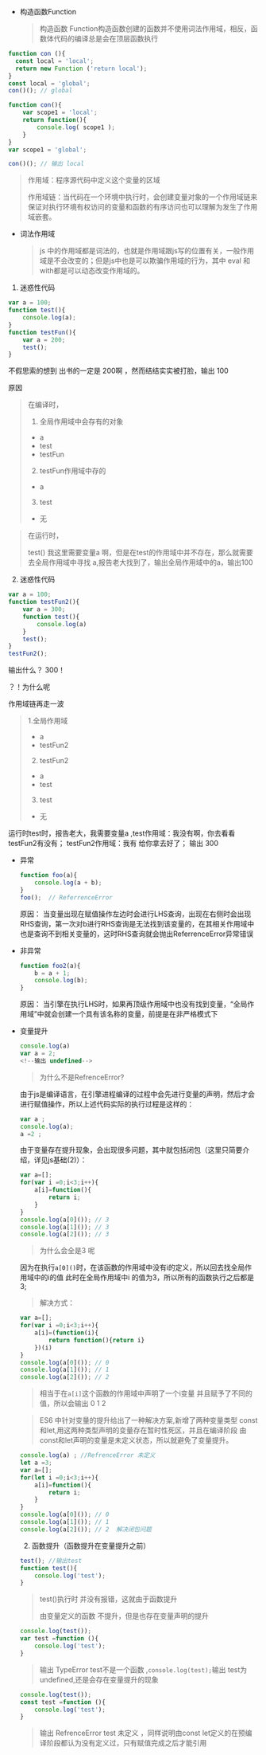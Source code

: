 - 构造函数Function 

  > 构造函数 Function构造函数创建的函数并不使用词法作用域，相反，函数体代码的编译总是会在顶层函数执行

```javascript
function con (){
  const local = 'local';
  return new Function ('return local');
}
const local = 'global';
con()(); // global

function con(){
	var scope1 = 'local';
	return function(){
		console.log( scope1 );
	}
}
var scope1 = 'global';

con()(); // 输出 local
```
> 作用域：程序源代码中定义这个变量的区域
>
> 作用域链：当代码在一个环境中执行时，会创建变量对象的一个作用域链来保证对执行环境有权访问的变量和函数的有序访问也可以理解为发生了作用域嵌套。

- 词法作用域

  > js 中的作用域都是词法的，也就是作用域跟js写的位置有关，一般作用域是不会改变的；但是js中也是可以欺骗作用域的行为，其中 eval 和with都是可以动态改变作用域的。

1. 迷惑性代码

```javascript
var a = 100;
function test(){
	console.log(a);
}
function testFun(){
	var a = 200;
	test();
}

```
不假思索的想到 出书的一定是 200啊 ，然而结结实实被打脸，输出 100

原因 

> 在编译时，
> 1. 全局作用域中会存有的对象
>   - a 
>   - test 
>   - testFun
> 2. testFun作用域中存的
>   - a 
> 3. test
>
>   - 无

> 在运行时，
>
> test() 我这里需要变量a 啊，但是在test的作用域中并不存在，那么就需要去全局作用域中寻找 a,报告老大找到了，输出全局作用域中的a，输出100

2. 迷惑性代码


```javascript
var a = 100;
function testFun2(){
	var a = 300;
	function test(){
		console.log(a)
	}
	test();
}
testFun2();
```
输出什么？   300！

？！为什么呢

作用域链再走一波

> 1.全局作用域
>
>   - a
>   - testFun2
> 2. testFun2
>   - a
>   - test
> 3. test
>
>   - 无 

运行时test时，报告老大，我需要变量a ,test作用域：我没有啊，你去看看testFun2有没有；
testFun2作用域：我有 给你拿去好了；
输出 300

- 异常

  ```javascript
  function foo(a){
      console.log(a + b);
  }
  foo();  // ReferrenceError
  ```

  原因： 当变量出现在赋值操作左边时会进行LHS查询，出现在右侧时会出现RHS查询，第一次对b进行RHS查询是无法找到该变量的，在其相关作用域中也是查询不到相关变量的，这时RHS查询就会抛出ReferrenceError异常错误

- 非异常

  ```javascript
  function foo2(a){
      b = a + 1;
      console.log(b);
  }
  ```

  原因： 当引擎在执行LHS时，如果再顶级作用域中也没有找到变量，“全局作用域”中就会创建一个具有该名称的变量，前提是在非严格模式下

- 变量提升

  ```javascript
  console.log(a)
  var a = 2;
  <!--输出 undefined-->
  ```
  > 为什么不是RefrenceError? 

  由于js是编译语言，在引擎进程编译的过程中会先进行变量的声明，然后才会进行赋值操作，所以上述代码实际的执行过程是这样的：

  ```javascript
  var a ;
  console.log(a);
  a =2 ;
  ```
  由于变量存在提升现象，会出现很多问题，其中就包括闭包（这里只简要介绍，详见js基础(2)）：

  ```javascript
  var a=[];
  for(var i =0;i<3;i++){
      a[i]=function(){
          return i;
      }
  }
  console.log(a[0]()); // 3 
  console.log(a[1]()); // 3 
  console.log(a[2]()); // 3
  ```
  > 为什么会全是3 呢

  因为在执行`a[0]()`时，在该函数的作用域中没有i的定义，所以回去找全局作用域中的i的值 此时在全局作用域中i 的值为3，所以所有的函数执行之后都是 3;
  > 解决方式：

  ```javascript
  var a=[];
  for(var i =0;i<3;i++){
      a[i]=(function(i){
          return function(){return i}
      })(i)
  }
  console.log(a[0]()); // 0
  console.log(a[1]()); // 1
  console.log(a[2]()); // 2
  ```
  > 相当于在`a[i]`这个函数的作用域中声明了一个i变量 并且赋予了不同的值，所以会输出 0 1 2

  > ES6 中针对变量的提升给出了一种解决方案,新增了两种变量类型 const 和let,用这两种类型声明的变量存在暂时性死区，并且在编译阶段 由const和let声明的变量是未定义状态，所以就避免了变量提升。

  ```javascript
  console.log(a) ; //RefrenceError 未定义
  let a =3;
  var a=[];
  for(let i =0;i<3;i++){
      a[i]=function(){
          return i;
      }
  }
  console.log(a[0]()); // 0 
  console.log(a[1]()); // 1 
  console.log(a[2]()); // 2  解决闭包问题
  ```


  2. 函数提升（函数提升在变量提升之前）

  ```javascript
  test(); //输出test 
  function test(){
      console.log('test');
  }
  ```
  > test()执行时 并没有报错，这就由于函数提升
  >
  > 由变量定义的函数 不提升，但是也存在变量声明的提升

  ```javascript
  console.log(test());
  var test =function (){
      console.log('test');
  }
  ```
  > 输出 TypeError  test不是一个函数 ,`console.log(test);`输出  test为undefined,还是会存在变量提升的现象

  ```javascript
  console.log(test());
  const test =function (){
      console.log('test');
  }
  ```
  > 输出 RefrenceError test 未定义 ，同样说明由const let定义的在预编译阶段都认为没有定义过，只有赋值完成之后才能引用